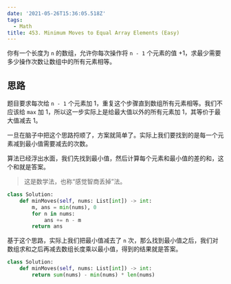 ```yaml
---
date: '2021-05-26T15:36:05.518Z'
tags:
  - Math
title: 453. Minimum Moves to Equal Array Elements (Easy)
---
```


你有一个长度为 `n` 的数组，允许你每次操作将 `n - 1` 个元素的值 +1，求最少需要多少操作次数让数组中的所有元素相等。

<!-- more -->

## 思路

题目要求每次给 `n - 1` 个元素加 1，重复这个步骤直到数组所有元素相等。我们不应该给 `max` 加 1，所以这一步实际上是给最大值以外的所有元素加 1，其等价于最大值减去 1。

一旦在脑子中把这个思路捋顺了，方案就简单了。实际上我们要找到的是每一个元素减到最小值需要减去的次数。

算法已经浮出水面，我们先找到最小值，然后计算每个元素和最小值的差的和，这个和就是答案。

> 这是数学法，也称“感觉智商丢掉”法。

```python
class Solution:
    def minMoves(self, nums: List[int]) -> int:
        m, ans = min(nums), 0
        for n in nums:
            ans += n - m
        return ans
```

基于这个思路，实际上我们把最小值减去了 `n` 次，那么找到最小值之后，我们对数组求和之后再减去数组长度乘以最小值，得到的结果就是答案。

```python
class Solution:
    def minMoves(self, nums: List[int]) -> int:
        return sum(nums) - min(nums) * len(nums)
```
